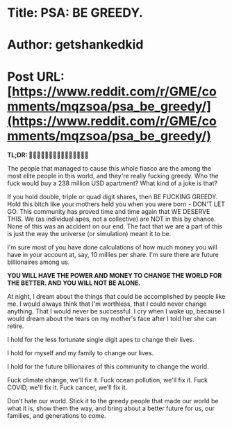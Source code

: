 # Title: PSA: BE GREEDY.
# Author: getshankedkid
# Post URL: [https://www.reddit.com/r/GME/comments/mqzsoa/psa_be_greedy/](https://www.reddit.com/r/GME/comments/mqzsoa/psa_be_greedy/)


 **TL;DR: 🚀🚀🚀🚀🚀🚀🚀🚀🚀🚀🚀🚀🚀🚀🚀**

 The people that managed to cause this whole fiasco are the among the most elite people in this world, and they're really fucking greedy. Who the fuck would buy a 238 million USD apartment? What kind of a joke is that?

 If you hold double, triple or quad digit shares, then BE FUCKING GREEDY. Hold this bitch like your mothers held you when you were born - DON'T LET GO. This community has proved time and time again that WE DESERVE THIS. We (as individual apes, not a collective) are NOT in this by chance. None of this was an accident on our end. The fact that we are a part of this is just the way the universe (or simulation) meant it to be.

 I'm sure most of you have done calculations of how much money you will have in your account at, say, 10 millies per share. I'm sure there are future billionaires among us.

 **YOU WILL HAVE THE POWER AND MONEY TO CHANGE THE WORLD FOR THE BETTER. AND YOU WILL NOT BE ALONE.**

 At night, I dream about the things that could be accomplished by people like me. I would always think that I'm worthless, that I could never change anything. That I would never be successful. I cry when I wake up, because I would dream about the tears on my mother's face after I told her she can retire.

 I hold for the less fortunate single digit apes to change their lives.

 I hold for myself and my family to change our lives.

 I hold for the future billionaires of this community to change the world.

 Fuck climate change, we'll fix it. Fuck ocean pollution, we'll fix it. Fuck COVID, we'll fix it. Fuck cancer, we'll fix it.

 Don't hate our world. Stick it to the greedy people that made our world be what it is, show them the way, and bring about a better future for us, our families, and generations to come.